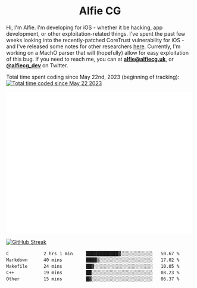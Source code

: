 <h1 align="center">Alfie CG</h1>

Hi, I'm Alfie. I'm developing for iOS - whether it be hacking, app development, or other exploitation-related things. I've spent the past few weeks looking into the recently-patched CoreTrust vulnerability for iOS - and I've released some notes for other researchers [here](https://gist.github.com/alfiecg24/bf91f3cb05254b2f5679d5ccdc4c87ef). Currently, I'm working on a MachO parser that will (hopefully) allow for easy exploitation of this bug. If you need to reach me, you can at **alfie@alfiecg.uk**, or **[@alfiecg_dev](https://twitter.com/alfiecg_dev)** on Twitter.

Total time spent coding since May 22nd, 2023 (beginning of tracking): <a href="https://wakatime.com/@61592169-b9cf-4af8-b6fa-8ac7d4369b01"><img src="https://wakatime.com/badge/user/61592169-b9cf-4af8-b6fa-8ac7d4369b01.svg" alt="Total time coded since May 22 2023" /></a>


<img align="center" src="/github-metrics.svg" alt="Metrics" width="500">

[![GitHub Streak](https://streak-stats.demolab.com/?user=alfiecg24)](https://git.io/streak-stats)

<!--START_SECTION:waka-->

```txt
C             2 hrs 1 min     ████████████▓░░░░░░░░░░░░   50.67 %
Markdown      40 mins         ████▒░░░░░░░░░░░░░░░░░░░░   17.02 %
Makefile      24 mins         ██▓░░░░░░░░░░░░░░░░░░░░░░   10.05 %
C++           19 mins         ██░░░░░░░░░░░░░░░░░░░░░░░   08.23 %
Other         15 mins         █▓░░░░░░░░░░░░░░░░░░░░░░░   06.37 %
```

<!--END_SECTION:waka-->
